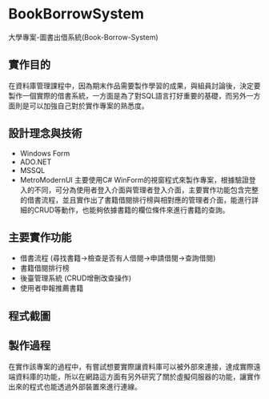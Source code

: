 # BookBorrowSystem
大學專案-圖書出借系統(Book-Borrow-System)

## 實作目的
在資料庫管理課程中，因為期末作品需要製作學習的成果，與組員討論後，決定要製作一個實際的借書系統，一方面是為了對SQL語言打好重要的基礎，而另外一方面則是可以加強自己對於實作專案的熟悉度。

## 設計理念與技術
- Windows Form
- ADO.NET
- MSSQL
- MetroModernUI
主要使用C# WinForm的視窗程式來製作專案，根據驗證登入的不同，可分為使用者登入介面與管理者登入介面，主要實作功能包含完整的借書流程，並且實作出了書籍借閱排行榜與相對應的管理者介面，能進行詳細的CRUD等動作，也能夠依據書籍的欄位條件來進行書籍的查詢。

## 主要實作功能
- 借書流程 (尋找書籍->檢查是否有人借閱->申請借閱->查詢借閱)
- 書籍借閱排行榜
- 後臺管理系統 (CRUD增刪改查操作)
- 使用者申報推薦書籍

## 程式截圖

## 製作過程
在實作該專案的過程中，有嘗試想要實際讓資料庫可以被外部來連接，達成實際遠端資料庫的功能，所以在網路這方面有另外研究了關於虛擬伺服器的功能，讓實作出來的程式也能透過外部裝置來進行連線。
